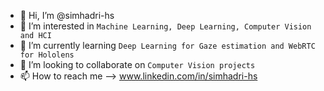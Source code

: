 - 👋 Hi, I’m @simhadri-hs
- 👀 I’m interested in ```Machine Learning, Deep Learning, Computer Vision and HCI```
- 🌱 I’m currently learning ```Deep Learning for Gaze estimation and WebRTC for Hololens```
- 💞️ I’m looking to collaborate on ```Computer Vision projects```
- 📫 How to reach me --> www.linkedin.com/in/simhadri-hs

<!---
simhadri-hs/simhadri-hs is a ✨ special ✨ repository because its `README.md` (this file) appears on your GitHub profile.
You can click the Preview link to take a look at your changes.
--->
